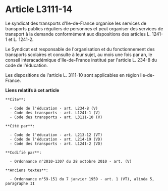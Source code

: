 # Article L3111-14

Le syndicat des transports d'Ile-de-France organise les services de transports publics réguliers de personnes et peut
organiser des services de transport à la demande conformément aux dispositions des articles L. 1241-1 et L. 1241-2. 

Le Syndicat est responsable de l'organisation et du fonctionnement des transports scolaires et consulte à leur sujet, au mois
une fois par an, le conseil interacadémique d'Ile-de-France institué par l'article L. 234-8 du code de l'éducation. 

Les dispositions de l'article L. 3111-10 sont applicables en région Ile-de-France.

**Liens relatifs à cet article**

	**Cite**:

	  - Code de l'éducation - art. L234-8 (V)
	  - Code des transports - art. L1241-1 (V)
	  - Code des transports - art. L3111-10 (V)

	**Cité par**:

	  - Code de l'éducation - art. L213-12 (VT)
	  - Code de l'éducation - art. L214-19 (VD)
	  - Code des transports - art. L1241-2 (VD)

	**Codifié par**:

	  - Ordonnance n°2010-1307 du 28 octobre 2010 - art. (V)

	**Anciens textes**:

	  - Ordonnance n°59-151 du 7 janvier 1959 - art. 1 (VT), alinéa 5, paragraphe II
